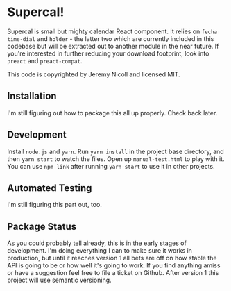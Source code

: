 Supercal!
=========

Supercal is small but mighty calendar React component. It relies on `fecha`
`time-dial` and `holder` - the latter two which are currently included in this
codebase but will be extracted out to another module in the near future. If
you're interested in further reducing your download footprint, look into
`preact` and `preact-compat`.

This code is copyrighted by Jeremy Nicoll and licensed MIT.

Installation
------------

I'm still figuring out how to package this all up properly. Check back later.


Development
-----------

Install `node.js` and `yarn`. Run `yarn install` in the project base directory,
and then `yarn start` to watch the files. Open up `manual-test.html` to play
with  it. You can use `npm link` after running `yarn start` to use it in other
projects.

Automated Testing
-----------------

I'm still figuring this part out, too.

Package Status
--------------

As you could probably tell already, this is in the early stages of development.
I'm doing everything I can to make sure it works in production, but until it
reaches version 1 all bets are off on how stable the API is going to be or how
well it's going to work. If you find anything amiss or have a suggestion feel
free to file a ticket on Github. After version 1 this project will use semantic
versioning.
